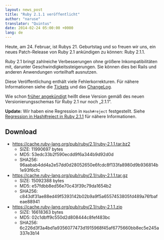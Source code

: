 ```yaml
---
layout: news_post
title: "Ruby 2.1.1 veröffentlicht"
author: "naruse"
translator: "Quintus"
date: 2014-02-24 05:00:00 +0000
lang: de
---
```


Heute, am 24. Februar, ist Rubys 21. Geburtstag und so freuen wir uns,
ein neues Patch-Release von Ruby 2.1 ankündigen zu können: Ruby 2.1.1.

Ruby 2.1 bringt zahlreiche Verbesserungen ohne größere Inkompatibilitäten mit,
darunter Geschwindigkeitssteigerungen. Sie können dies bei Rails
und anderen Anwendungen vorteilhaft ausnutzen.

Diese Veröffentlichung enthält viele Fehlerkorrekturen.
Für nähere Informationen siehe die
[Tickets](https://bugs.ruby-lang.org/projects/ruby-21/issues?set_filter=1&amp;status_id=5)
und das [ChangeLog](http://svn.ruby-lang.org/repos/ruby/tags/v2_1_1/ChangeLog).

Wie schon [früher angekündigt](https://www.ruby-lang.org/de/news/2013/12/21/ruby-version-policy-changes-with-2-1-0/)
heißt diese Version gemäß des neuen Versionierungsschemas für Ruby 2.1
nur noch „2.1.1“.

**Update:** Wir haben eine Regression in `Hash#reject` festgestellt. Siehe
[Regression in Hash#reject in Ruby 2.1.1](https://www.ruby-lang.org/de/news/2014/03/10/regression-of-hash-reject-in-ruby-2-1-1/)
für nähere Informationen.

## Download

* <https://cache.ruby-lang.org/pub/ruby/2.1/ruby-2.1.1.tar.bz2>
  * SIZE:   11990697 bytes
  * MD5:    53edc33b2f590ecdd9f6a344b9d92d0d
  * SHA256: 96aabab4dd4a2e57dd0d28052650e6fcdc8f133fa8980d9b936814b1e93f6cfc
* <https://cache.ruby-lang.org/pub/ruby/2.1/ruby-2.1.1.tar.gz>
  * SIZE:   15092388 bytes
  * MD5:    e57fdbb8ed56e70c43f39c79da1654b2
  * SHA256: c843df31ae88ed49f5393142b02b9a9f5a6557453805fd489a76fbafeae88941
* <https://cache.ruby-lang.org/pub/ruby/2.1/ruby-2.1.1.zip>
  * SIZE:   16618363 bytes
  * MD5:    02c1dbff9c550d2d808444c8fef483bc
  * SHA256: 6c226d3f3a4bd1a9356077473d1915968f45af6775660bb8ec5e245a337e3b14

